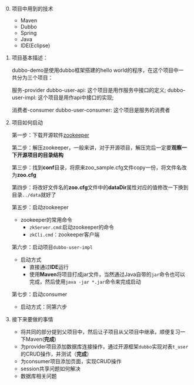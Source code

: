 0. 项目中用到的技术
    
    - Maven
    - Dubbo
    - Spring
    - Java
    - IDE(Eclipse)

1. 项目基本描述：

    dubbo-demo是使用dubbo框架搭建的hello world的程序，在这个项目中一共分为三个项目：

    服务-provider
    dubbo-user-api: 这个项目是用作服务中接口的定义;
    dubbo-user-impl: 这个项目是用作api中接口的实现;
    
    消费者-consumer
    dubbo-user-consumer: 这个项目是服务的消费者

2. 项目如何启动

    第一步：下载开源软件[zookeeper](http://zookeeper.apache.org/)
    
    第二步：解压zookeeper，一般来讲，对于开源项目，解压完后一定要**观察一下开源项目的目录结构**
    
    第三步：找到**conf**目录，将原来zoo_sample.cfg文件copy一份，将文件名改为**zoo.cfg**
    
    第四步：将改好文件名的**zoo.cfg**文件中的**dataDir**属性对应的值修改一下换到目录`../data`就好了
    
    第五步：启动zookeeper
    
    - zookeeper的常用命令
        - `zkServer.cmd`:启动zookeeper的命令
        - `zkCli.cmd`：zookeeper客户端
      
    第六步：启动项目`dubbo-user-impl`
    
    - 启动方式
        - 直接通过**IDE**运行
        - 使用**Maven**将项目打成jar文件，当然通过Java自带的`jar`命令也可以完成，然后使用`java -jar *.jar`命令来完成启动
        
    第七步：启动consumer
    
    - 启动方式：同第六步
    
3. 接下来要做的事情

    - 将共同的部分提到父项目中，然后让子项目从父项目中继承，顺便复习一下Maven(**完成**)
    - 为provider项目添加数据库连接操作，通过开源框架`dubbo`实现对表`t_user`的CRUD操作，并测试（**完成**）
    - 为consumer项目添加页面，实现CRUD操作
    - session共享问题如何解决
    - 数据库相关问题

